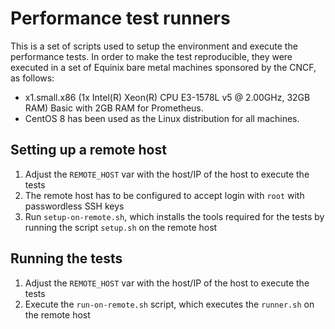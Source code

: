 # Performance test runners
This is a set of scripts used to setup the environment and execute the performance tests. In order to make the test reproducible, they were executed in a set of Equinix bare metal machines sponsored by the CNCF, as follows:
 - x1.small.x86 (1x Intel(R) Xeon(R) CPU E3-1578L v5 @ 2.00GHz, 32GB RAM) Basic with 2GB RAM for Prometheus. 
 - CentOS 8 has been used as the Linux distribution for all machines.

## Setting up a remote host

1. Adjust the `REMOTE_HOST` var with the host/IP of the host to execute the tests
1. The remote host has to be configured to accept login with `root` with passwordless SSH keys
1. Run `setup-on-remote.sh`, which installs the tools required for the tests by running the script `setup.sh` on the remote host

## Running the tests

1. Adjust the `REMOTE_HOST` var with the host/IP of the host to execute the tests
1. Execute the `run-on-remote.sh` script, which executes the `runner.sh` on the remote host
